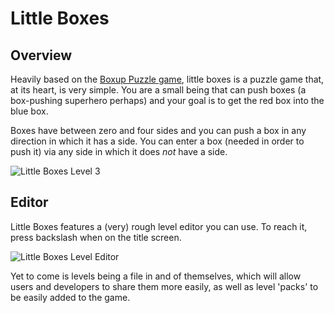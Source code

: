 Little Boxes
============

Overview
--------
Heavily based on the [Boxup Puzzle game](http://www.mathsisfun.com/games/boxup-puzzle.html), little boxes is a puzzle game that, at its heart, is very simple. You are a small being that can push boxes (a box-pushing superhero perhaps) and your goal is to get the red box into the blue box. 

Boxes have between zero and four sides and you can push a box in any direction in which it has a side. You can enter a box (needed in order to push it) via any side in which it does *not* have a side.

![Little Boxes Level 3](https://raw.github.com/IMP1/little_boxes/master/level_3.png)

Editor
------

Little Boxes features a (very) rough level editor you can use. To reach it, press backslash when on the title screen.

![Little Boxes Level Editor](https://raw.github.com/IMP1/little_boxes/master/editor.png)

Yet to come is levels being a file in and of themselves, which will allow users and developers to share them more easily, as well as level 'packs' to be easily added to the game.
